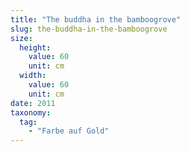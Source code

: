 ```yaml
---
title: "The buddha in the bamboogrove"
slug: the-buddha-in-the-bamboogrove
size:
  height:
    value: 60
    unit: cm
  width:
    value: 60
    unit: cm
date: 2011
taxonomy:
  tag:
    - "Farbe auf Gold"
---
```

